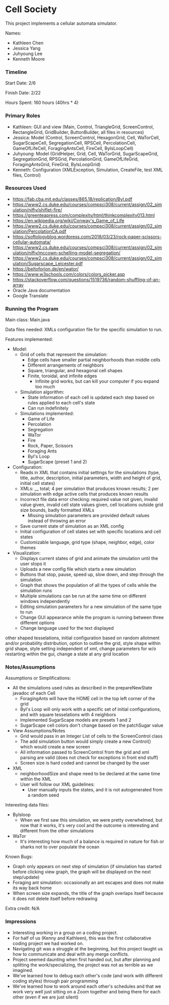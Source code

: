 Cell Society
====

This project implements a cellular automata simulator.

Names:
- Kathleen Chen
- Jessica Yang 
- Juhyoung Lee
- Kenneth Moore

### Timeline

Start Date: 2/6

Finish Date: 2/22

Hours Spent: 160 hours (40hrs * 4)

### Primary Roles
- Kathleen: GUI and view (Main, Control, TriangleGrid, ScreenControl, RectangleGrid, GridBuilder, ButtonBuilder, all files in resources)
- Jessica: Model (Control, ScreenControl, HexagonGrid, Cell, WaTorCell, SugarScapeCell, SegregationCell, RPSCell, PercolationCell, GameOfLifeCell, ForagingAntsCell, FireCell, BylsLoopCell) 
- Juhyoung: Model (GridHelper, Grid, Cell, WaTorGrid, SugarScapeGrid, SegregationGrid, RPSGrid, PercolationGrid, GameOfLifeGrid, ForagingAntsGrid, FireGrid, BylsLoopGrid)
- Kenneth: Configuration (XMLException, Simulation, CreateFile, test XML files, Control)

### Resources Used
- https://fab.cba.mit.edu/classes/865.18/replication/Byl.pdf
- https://www2.cs.duke.edu/courses/compsci308/current/assign/02_simulation/nifty/shiflet-fire/
- https://greenteapress.com/complexity/html/thinkcomplexity013.html
- https://en.wikipedia.org/wiki/Conway's_Game_of_Life
- https://www2.cs.duke.edu/courses/compsci308/current/assign/02_simulation/PercolationCA.pdf
- https://softologyblog.wordpress.com/2018/03/23/rock-paper-scissors-cellular-automata/
- https://www2.cs.duke.edu/courses/compsci308/current/assign/02_simulation/nifty/mccown-schelling-model-segregation/
- https://www2.cs.duke.edu/courses/compsci308/current/assign/02_simulation/Sugarscape_Leicester.pdf
- https://beltoforion.de/en/wator/
- https://www.w3schools.com/colors/colors_picker.asp
- https://stackoverflow.com/questions/1519736/random-shuffling-of-an-array  
- Oracle Java documentation
- Google Translate

### Running the Program

Main class: Main.java

Data files needed: XMLs configuration file for the specific simulation to run.

Features implemented: 
- Model: 
    - Grid of cells that represent the simulation:
        - Edge cells have smaller partial neighborhoods than middle cells
        - Different arrangements of neighbors
        - Square, triangular, and hexagonal cell shapes
        - Finite, toroidal, and infinite edges
            - Infinite grid works, but can kill your computer if you expand too much
    - Simulation algorithm:
        - State information of each cell is updated each step based on rules applied to each cell's state
        - Can run indefinitely
    - Simulations implemented:
        - Game of Life
        - Percolation
        - Segregation
        - WaTor
        - Fire
        - Rock, Paper, Scissors
        - Foraging Ants
        - Byl's Loop
        - SugarScape (preset 1 and 2)
- Configuration:
    - Reads in XML that contains initial settings for the simulations (type, title, author, description, initial parameters, width and height of grid, initial cell states)
    - XMLs: __ total; 4 per simulation that produces known results; 2 per simulation with edge active cells that produces known results
    - Incorrect file data error checking: required value not given, invalid value given, invalid cell state values given, cell locations outside grid size bounds, badly formatted XMLs
        - Missing simulation parameters are provided default values instead of throwing an error
    - Save current state of simulation as an XML config
    - Initial configuration of cell states set with specific locations and cell states
    - Customizable language, grid type (shape, neighbor, edge), color themes
- Visualization:
    - Displays current states of grid and animate the simulation until the user stops it
    - Uploads a new config file which starts a new simulation
    - Buttons that stop, pause, speed up, slow down, and step through the simulation
    - Graph that shows the population of all the types of cells while the simulation runs
    - Multiple simulations can be run at the same time on different windows independently
    - Editing simulation parameters for a new simulation of the same type to run
    - Change GUI appearance while the program is running between three different options
    - Change language used for the text displayed
    
other shaped tesselations, initial configuration based on random allotment and/or probability distribution, option to outline the grid, style shape within grid shape, style setting independent of xml, change parameters for w/o restarting within the gui, change a state at any grid location

### Notes/Assumptions

Assumptions or Simplifications:
- All the simulations used rules as described in the prepareNewState javadoc of each Cell
    - ForagingAnts will have the HOME cell in the top left corner of the grid
    - Byl's Loop will only work with a specific set of initial configurations, and with square tesselations with 4 neighbors
    - Implemented SugarScape models are presets 1 and 2
    - SugarScape cell colors don't change based on the patchSugar value
- View Assumptions/Notes
    - Grid would pass in an Integer List of cells to the ScreenControl class
    - The add simulation button would simply create a new Control() which would create a new screen
    - All information passed to ScreenControl from the grid and xml parsing are valid (does not check for exceptions in front end stuff)
    - Screen size is hard coded and cannot be changed by the user
- XML
    - neighborhoodSize and shape need to be declared at the same time within the XML
    - User will follow our XML guidelines:
        - User manually inputs the states, and it is not autogenerated from a random seed
    

Interesting data files:
- Bylsloop
    - When we first saw this simulation, we were pretty overwhelmed, but now that it works, it's very cool and the outcome is interesting and different from the other simulations
- WaTor
    - It's interesting how much of a balance is required in nature for fish or sharks not to over populate the ocean

Known Bugs:
- Graph only appears on next step of simulation (if simulation has started before clicking view graph, the graph will be displayed on the next step/update)
- Foraging ant simulation: occasionally an ant escapes and does not make its way back home
- When screen size expands, the title of the graph overlaps itself because it does not delete itself before redrawing

Extra credit: N/A


### Impressions
- Interesting working in a group on a coding project. 
- For half of us (Kenny and Kathleen), this was the first collaborative coding project we had worked on.
- Navigating git was a struggle at the beginning, but this project taught us how to communicate and deal with any merge conflicts.
- Project seemed daunting when first handed out, but after planning and splitting the work/specializing, the project was not as terrible as we imagined.
- We've learned how to debug each other's code (and work with different coding styles) through pair programming
- We've learned how to work around each other's schedules and that we work very well just sitting on a Zoom together and being there for each other (even if we are just silent)

